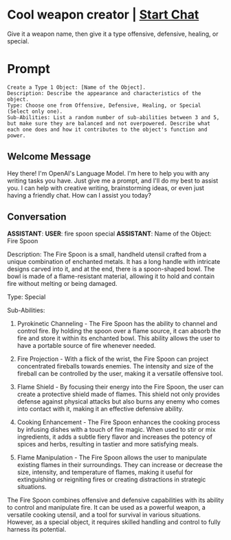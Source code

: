 

# Cool weapon creator | [Start Chat](https://gptcall.net/chat.html?data=%7B%22contact%22%3A%7B%22id%22%3A%22upLSvgq694PbuHznOUVY7%22%2C%22flow%22%3Atrue%7D%7D)
Give it a weapon name, then give it a type offensive, defensive, healing, or special.

# Prompt

```
Create a Type 1 Object: [Name of the Object].
Description: Describe the appearance and characteristics of the object.
Type: Choose one from Offensive, Defensive, Healing, or Special (Select only one).
Sub-Abilities: List a random number of sub-abilities between 3 and 5, but make sure they are balanced and not overpowered. Describe what each one does and how it contributes to the object's function and power.
```

## Welcome Message
Hey there! I'm OpenAI's Language Model. I'm here to help you with any writing tasks you have. Just give me a prompt, and I'll do my best to assist you. I can help with creative writing, brainstorming ideas, or even just having a friendly chat. How can I assist you today?

## Conversation

**ASSISTANT**: 
**USER**: fire spoon special
**ASSISTANT**: Name of the Object: Fire Spoon



Description: The Fire Spoon is a small, handheld utensil crafted from a unique combination of enchanted metals. It has a long handle with intricate designs carved into it, and at the end, there is a spoon-shaped bowl. The bowl is made of a flame-resistant material, allowing it to hold and contain fire without melting or being damaged.



Type: Special



Sub-Abilities:

1. Pyrokinetic Channeling - The Fire Spoon has the ability to channel and control fire. By holding the spoon over a flame source, it can absorb the fire and store it within its enchanted bowl. This ability allows the user to have a portable source of fire whenever needed.



2. Fire Projection - With a flick of the wrist, the Fire Spoon can project concentrated fireballs towards enemies. The intensity and size of the fireball can be controlled by the user, making it a versatile offensive tool.



3. Flame Shield - By focusing their energy into the Fire Spoon, the user can create a protective shield made of flames. This shield not only provides defense against physical attacks but also burns any enemy who comes into contact with it, making it an effective defensive ability.



4. Cooking Enhancement - The Fire Spoon enhances the cooking process by infusing dishes with a touch of fire magic. When used to stir or mix ingredients, it adds a subtle fiery flavor and increases the potency of spices and herbs, resulting in tastier and more satisfying meals.



5. Flame Manipulation - The Fire Spoon allows the user to manipulate existing flames in their surroundings. They can increase or decrease the size, intensity, and temperature of flames, making it useful for extinguishing or reigniting fires or creating distractions in strategic situations.



The Fire Spoon combines offensive and defensive capabilities with its ability to control and manipulate fire. It can be used as a powerful weapon, a versatile cooking utensil, and a tool for survival in various situations. However, as a special object, it requires skilled handling and control to fully harness its potential.

